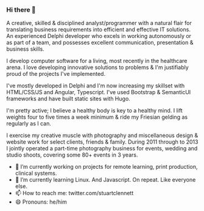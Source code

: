 ### Hi there 👋

A creative, skilled & disciplined analyst/programmer with a natural flair for translating business requirements into efficient and effective IT solutions. An experienced Delphi developer who excels in working autonomously or as part of a team, and possesses excellent communication, presentation & business skills.

I develop computer software for a living, most recently in the healthcare arena. I love developing innovative solutions to problems & I'm justifiably proud of the projects I've implemented.

I've mostly developed in Delphi and I'm now increasing my skillset with HTML/CSS/JS and Angular, Typescript. I've used Bootstrap & SemanticUI frameworks and have built static sites with Hugo.

I'm pretty active; I believe a healthy body is key to a healthy mind. I lift weights four to five times a week minimum & ride my Friesian gelding as regularly as I can.

I exercise my creative muscle with photography and miscellaneous design & website work for select clients, friends & family. During 2011 through to 2013 I jointly operated a part-time photography business for events, wedding and studio shoots, covering some 80+ events in 3 years.

- 🔭 I’m currently working on projects for remote learning, print production, clinical systems.
- 🌱 I’m currently learning Linux.  And Javascript. On repeat. Like everyone else.
- 📫 How to reach me: twitter.com/stuartclennett
- 😄 Pronouns: he/him

<!--
**stuartclennett/stuartclennett** is a ✨ _special_ ✨ repository because its `README.md` (this file) appears on your GitHub profile.

Here are some ideas to get you started:

- 🔭 I’m currently working on ...
- 🌱 I’m currently learning ...
- 👯 I’m looking to collaborate on ...
- 🤔 I’m looking for help with ...
- 💬 Ask me about ...
- 📫 How to reach me: ...
- 😄 Pronouns: ...
- ⚡ Fun fact: ...
-->
